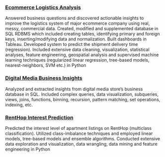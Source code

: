 

### [Ecommerce Logistics Analysis](https://github.com/borchardtR/Ecommerce_Logistics_Analysis) 
Answered business questions and discovered actionable insights to improve the logistics system of major ecommerce company using real, messy, commercial data. Created, modified and supplemented database in SQL RDBMS which included creating tables, identifying primary and foreign keys, inserting/modifying data and normalization. Built dashboards in Tableau. Developed system to predict the shipment delivery time (regression). Included extensive data cleaning, visualization, statistical analyses, feature engineering, geospatial analysis and supervised machine learning techniques (regularized linear regression, tree-based models, nearest-neighbors, SVM etc.) in Python

### [Digital Media Business Insights](https://github.com/borchardtR/Digital_Media_Business_Insights) 
Analyzed and extracted insights from digital media store’s business database in SQL. Included complex queries, data visualization, subqueries, views, joins, functions, binning, recursion, pattern matching, set operations, indexing, etc.

### [RentHop Interest Prediction](https://github.com/borchardtR/RentHop_Interest_Prediction)
Predicted the interest level of apartment listings on RentHop (multiclass classification). Utilized class-imbalance techniques and employed linear models, tree-based models and ensemble algorithms. Conducted extensive data exploration and visualization, data wrangling, data mining and feature engineering in Python
